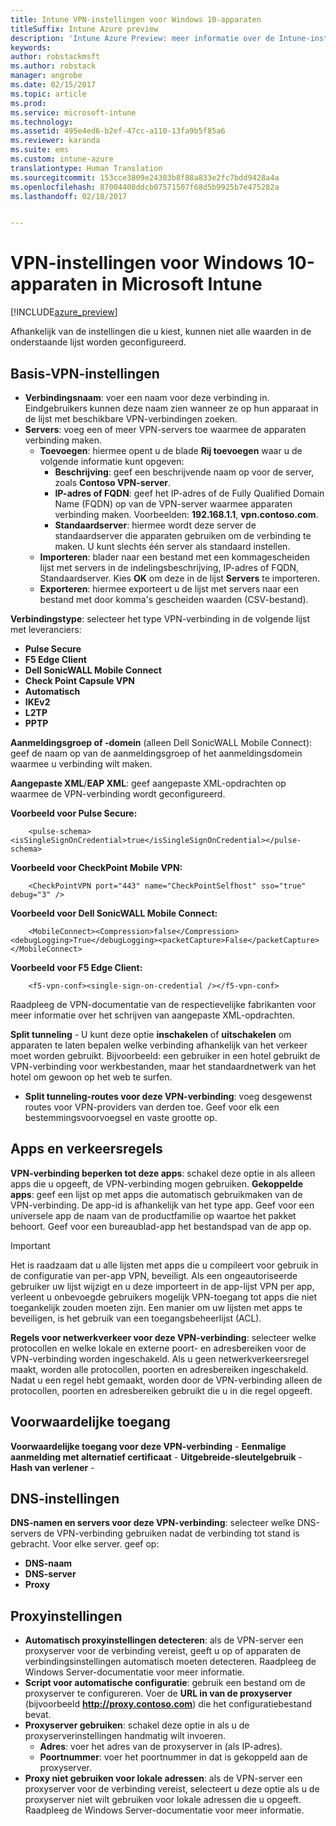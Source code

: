 ```yaml
---
title: Intune VPN-instellingen voor Windows 10-apparaten
titleSuffix: Intune Azure preview
description: 'Intune Azure Preview: meer informatie over de Intune-instellingen die u kunt gebruiken om VPN-verbindingen op Windows 10-apparaten te configureren.'
keywords: 
author: robstackmsft
ms.author: robstack
manager: angrobe
ms.date: 02/15/2017
ms.topic: article
ms.prod: 
ms.service: microsoft-intune
ms.technology: 
ms.assetid: 495e4ed6-b2ef-47cc-a110-13fa9b5f85a6
ms.reviewer: karanda
ms.suite: ems
ms.custom: intune-azure
translationtype: Human Translation
ms.sourcegitcommit: 153cce3809e24303b8f88a833e2fc7bdd9428a4a
ms.openlocfilehash: 87004408ddcb07571507f68d5b9925b7e475282a
ms.lasthandoff: 02/18/2017


---
```


# <a name="vpn-settings-for-windows-10-devices-in-microsoft-intune"></a>VPN-instellingen voor Windows 10-apparaten in Microsoft Intune

[!INCLUDE[azure_preview](../includes/azure_preview.md)]

Afhankelijk van de instellingen die u kiest, kunnen niet alle waarden in de onderstaande lijst worden geconfigureerd.


## <a name="base-vpn-settings"></a>Basis-VPN-instellingen


- **Verbindingsnaam**: voer een naam voor deze verbinding in. Eindgebruikers kunnen deze naam zien wanneer ze op hun apparaat in de lijst met beschikbare VPN-verbindingen zoeken.
- **Servers**: voeg een of meer VPN-servers toe waarmee de apparaten verbinding maken.
    - **Toevoegen**: hiermee opent u de blade **Rij toevoegen** waar u de volgende informatie kunt opgeven:
        - **Beschrijving**: geef een beschrijvende naam op voor de server, zoals **Contoso VPN-server**.
        - **IP-adres of FQDN**: geef het IP-adres of de Fully Qualified Domain Name (FQDN) op van de VPN-server waarmee apparaten verbinding maken. Voorbeelden: **192.168.1.1**, **vpn.contoso.com**.
        - **Standaardserver**: hiermee wordt deze server de standaardserver die apparaten gebruiken om de verbinding te maken. U kunt slechts één server als standaard instellen.
    - **Importeren**: blader naar een bestand met een kommagescheiden lijst met servers in de indelingsbeschrijving, IP-adres of FQDN, Standaardserver. Kies **OK** om deze in de lijst **Servers** te importeren.
    - **Exporteren**: hiermee exporteert u de lijst met servers naar een bestand met door komma's gescheiden waarden (CSV-bestand).

**Verbindingstype**: selecteer het type VPN-verbinding in de volgende lijst met leveranciers:
- **Pulse Secure**
- **F5 Edge Client**
- **Dell SonicWALL Mobile Connect**
- **Check Point Capsule VPN**
- **Automatisch**
- **IKEv2**
- **L2TP**
- **PPTP**

**Aanmeldingsgroep of -domein** (alleen Dell SonicWALL Mobile Connect): geef de naam op van de aanmeldingsgroep of het aanmeldingsdomein waarmee u verbinding wilt maken.

**Aangepaste XML**/**EAP XML**: geef aangepaste XML-opdrachten op waarmee de VPN-verbinding wordt geconfigureerd.

**Voorbeeld voor Pulse Secure:**

```
    <pulse-schema><isSingleSignOnCredential>true</isSingleSignOnCredential></pulse-schema>
```

**Voorbeeld voor CheckPoint Mobile VPN:**

```
    <CheckPointVPN port="443" name="CheckPointSelfhost" sso="true" debug="3" />
```

**Voorbeeld voor Dell SonicWALL Mobile Connect:**

```
    <MobileConnect><Compression>false</Compression><debugLogging>True</debugLogging><packetCapture>False</packetCapture></MobileConnect>
```

**Voorbeeld voor F5 Edge Client:**

```
    <f5-vpn-conf><single-sign-on-credential /></f5-vpn-conf>
```

Raadpleeg de VPN-documentatie van de respectievelijke fabrikanten voor meer informatie over het schrijven van aangepaste XML-opdrachten.

**Split tunneling** - U kunt deze optie **inschakelen** of **uitschakelen** om apparaten te laten bepalen welke verbinding afhankelijk van het verkeer moet worden gebruikt. Bijvoorbeeld: een gebruiker in een hotel gebruikt de VPN-verbinding voor werkbestanden, maar het standaardnetwerk van het hotel om gewoon op het web te surfen.
- **Split tunneling-routes voor deze VPN-verbinding**: voeg desgewenst routes voor VPN-providers van derden toe. Geef voor elk een bestemmingsvoorvoegsel en vaste grootte op.

## <a name="apps-and-traffic-rules"></a>Apps en verkeersregels

**VPN-verbinding beperken tot deze apps**: schakel deze optie in als alleen apps die u opgeeft, de VPN-verbinding mogen gebruiken.
**Gekoppelde apps**: geef een lijst op met apps die automatisch gebruikmaken van de VPN-verbinding. De app-id is afhankelijk van het type app. Geef voor een universele app de naam van de productfamilie op waartoe het pakket behoort. Geef voor een bureaublad-app het bestandspad van de app op.

>[!IMPORTANT]
>Het is raadzaam dat u alle lijsten met apps die u compileert voor gebruik in de configuratie van per-app VPN, beveiligt. Als een ongeautoriseerde gebruiker uw lijst wijzigt en u deze importeert in de app-lijst VPN per app, verleent u onbevoegde gebruikers mogelijk VPN-toegang tot apps die niet toegankelijk zouden moeten zijn. Een manier om uw lijsten met apps te beveiligen, is het gebruik van een toegangsbeheerlijst (ACL).

**Regels voor netwerkverkeer voor deze VPN-verbinding**: selecteer welke protocollen en welke lokale en externe poort- en adresbereiken voor de VPN-verbinding worden ingeschakeld. Als u geen netwerkverkeersregel maakt, worden alle protocollen, poorten en adresbereiken ingeschakeld. Nadat u een regel hebt gemaakt, worden door de VPN-verbinding alleen de protocollen, poorten en adresbereiken gebruikt die u in die regel opgeeft.


## <a name="conditional-access"></a>Voorwaardelijke toegang

**Voorwaardelijke toegang voor deze VPN-verbinding** -
**Eenmalige aanmelding met alternatief certificaat** -
**Uitgebreide-sleutelgebruik** -
**Hash van verlener** -

## <a name="dns-settings"></a>DNS-instellingen

**DNS-namen en servers voor deze VPN-verbinding**: selecteer welke DNS-servers de VPN-verbinding gebruiken nadat de verbinding tot stand is gebracht.
Voor elke server. geef op:
- **DNS-naam**
- **DNS-server**
- **Proxy**

## <a name="proxy-settings"></a>Proxyinstellingen

- **Automatisch proxyinstellingen detecteren**: als de VPN-server een proxyserver voor de verbinding vereist, geeft u op of apparaten de verbindingsinstellingen automatisch moeten detecteren. Raadpleeg de Windows Server-documentatie voor meer informatie.
- **Script voor automatische configuratie**: gebruik een bestand om de proxyserver te configureren. Voer de **URL in van de proxyserver** (bijvoorbeeld **http://proxy.contoso.com**) die het configuratiebestand bevat.
- **Proxyserver gebruiken**: schakel deze optie in als u de proxyserverinstellingen handmatig wilt invoeren.
    - **Adres**: voer het adres van de proxyserver in (als IP-adres).
    - **Poortnummer**: voer het poortnummer in dat is gekoppeld aan de proxyserver.
- **Proxy niet gebruiken voor lokale adressen**: als de VPN-server een proxyserver voor de verbinding vereist, selecteert u deze optie als u de proxyserver niet wilt gebruiken voor lokale adressen die u opgeeft. Raadpleeg de Windows Server-documentatie voor meer informatie.

